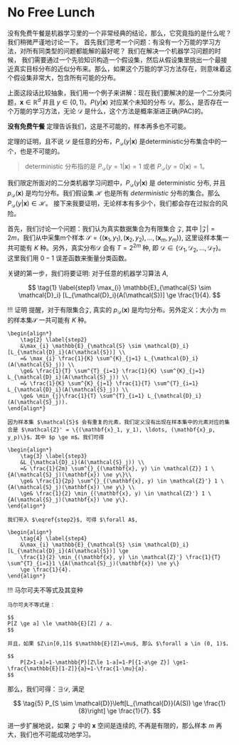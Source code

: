 # No Free Lunch

没有免费午餐是机器学习里的一个非常经典的结论，那么，它究竟指的是什么呢？
我们稍微严谨地讨论一下。
首先我们思考一个问题：有没有一个万能的学习方法，对所有同类型的问题都能解的最好呢？
我们在解决一个机器学习问题的时候， 我们需要通过一个先验知识构造一个假设集，然后从假设集里挑出一个最接近真实目标分布的近似分布来。那么，如果这个万能的学习方法存在，则意味着这个假设集非常大，包含所有可能的分布。

上面这段话比较抽象，我们用一个例子来讲解：现在我们要解决的是一个二分类问题，$\mathbf{x}\in\mathbb{R}^d$ 并且 $y \in \{0, 1\}$。$P(y \vert \mathbf{x})$ 对应某个未知的分布 $\mathcal{D}$。那么，是否存在一个万能的学习方法，无论 $\mathcal{D}$ 是什么，这个方法是概率渐进正确(PAC)的。

**没有免费午餐** 定理告诉我们，这是不可能的，样本再多也不可能。

定理的证明，且不说 $\mathcal{D}$ 是任意的分布，$P_{\mathcal{D}}(y \vert \mathbf{x})$ 是deterministic分布集合中的一个，也是不可能的。

> deterministic 分布指的是 $P_{\mathcal{D}}(y = 1 \vert \mathbf{x}) = 1$ 或者 $P_{\mathcal{D}}(y = 0 \vert \mathbf{x}) = 1$。

我们限定所面对的二分类机器学习问题中，$P_{\mathcal{D}}(y \vert \mathbf{x})$ 是 deterministic 分布, 并且 $p_{\mathcal{D}}(\mathbf{x})$ 是均匀分布。我们假设集 $\mathcal{H}$ 也是所有 $deterministic$ 分布的集合。那么 $P_{\mathcal{D}}(y \vert \mathbf{x}) \in \mathcal{H}$。
接下来我要证明，无论样本有多少个，我们都会存在过拟合的风险。

首先，我们讨论一个问题：我们认为真实数据集合为有限集合 $\mathcal{Z}$, 其中 $\vert \mathcal{Z} \vert = 2m$，我们从中采集m个样本 $\mathcal{S} = \{(\mathbf{x}_1, y_1), (\mathbf{x}_2, y_2), \ldots, (\mathbf{x}_m, y_m)\}$, 这里设样本集一共可能有 $K$ 种。另外，真实分布$\mathcal{D}$ 会有 $T = 2^{2m}$ 种, 即 $\mathcal{D} \in \{\mathcal{D}_1, \mathcal{D}_2, \ldots, \mathcal{D}_{T}\}$。 这里我们用 $0-1$ 误差函数来衡量分类函数。

关键的第一步，我们将要证明: 对于任意的机器学习算法 $A$,

$$
    \tag{1} \label{step1}
    \max_{i} \mathbb{E}_{\mathcal{S} \sim \mathcal{D}_i} [L_{\mathcal{D}_i}(A(\mathcal{S})] \ge \frac{1}{4}.
$$

!!! 证明
    提醒，对于有限集合$\mathcal{Z}$, 真实的 $p_{\mathcal{D}}(\mathbf{x})$ 是均匀分布。另外定义：大小为 m 的样本集$\mathcal{S}$ 一共可能有 $K$ 种。

    \begin{align*}
        \tag{2} \label{step2}
        &\max_{i} \mathbb{E}_{\mathcal{S} \sim \mathcal{D}_i} [L_{\mathcal{D}_i}(A(\mathcal{S})] \\
        =& \max_{i} \frac{1}{K} \sum^{K}_{j=1} L_{\mathcal{D}_i}(A(\mathcal{S}_j)) \\
        \ge& \frac{1}{T} \sum^{T}_{i=1} \frac{1}{K} \sum^{K}_{j=1} L_{\mathcal{D}_i}(A(\mathcal{S}_j)) \\
        =& \frac{1}{K} \sum^{K}_{j=1} \frac{1}{T} \sum^{T}_{i=1} L_{\mathcal{D}_i}(A(\mathcal{S}_j)) \\
        \ge& \min_{j}\frac{1}{T} \sum^{T}_{i=1} L_{\mathcal{D}_i}(A(\mathcal{S}_j)).
    \end{align*}

    因为样本集 $\mathcal{S}$ 会有重复的元素，我们定义没有出现在样本集中的元素对应的集合是 $\mathcal{Z}' = \{(\mathbf{x}_1, y_1), \ldots, (\mathbf{x}_p, y_p)\}$，其中 $p \ge m$。我们可得
    
    \begin{align*}
        \tag{3} \label{step3}
        &L_{\mathcal{D}_i}(A(\mathcal{S}_j)) \\
        =& \frac{1}{2m} \sum^{}_{(\mathbf{x}, y) \in \mathcal{Z}} 1 \{A(\mathcal{S}_j)(\mathbf{x}) \ne y\}\\
        \ge& \frac{1}{2p} \sum^{}_{(\mathbf{x}, y) \in \mathcal{Z}'} 1 \{A(\mathcal{S}_j)(\mathbf{x}) \ne y\} \\
        \ge& \frac{1}{2} \min_{(\mathbf{x}, y) \in \mathcal{Z}'} 1 \{A(\mathcal{S}_j)(\mathbf{x}) \ne y\}.
    \end{align*}
    
    我们带入 $\eqref{step2}$, 可得 $\forall A$,
    
    \begin{align*}
        \tag{4} \label{step4}
        &\max_{i} \mathbb{E}_{\mathcal{S} \sim \mathcal{D}_i} [L_{\mathcal{D}_i}(A(\mathcal{S})] \ge 
        \frac{1}{2} \min_{(\mathbf{x}, y) \in \mathcal{Z}'} \frac{1}{T} \sum^{T}_{i=1}1 \{A(\mathcal{S}_j)(\mathbf{x}) \ne y\}
        \ge \frac{1}{4}.
    \end{align*}

!!! 马尔可夫不等式及其变种

    马尔可夫不等式是：

    $$
    P[Z \ge a] \le \mathbb{E}[Z] / a.
    $$
    
    并且，如果 $Z\in[0,1]$ $\mathbb{E}[Z]=\mu$, 那么 $\forall a \in (0, 1)$，

    $$
        P[Z>1-a]=1-\mathbb{P}[Z\le 1-a]=1-P[{1-a\ge Z}] \ge1-\frac{\mathbb{E}[1-Z]}{a}=1-\frac{1-\mu}{a}.
    $$
    
那么，我们可得：$\exists \mathcal{D}$, 满足

$$
    \tag{5} 
    P_{S \sim \mathcal{D}}\left[L_{\mathcal{D}}(A(S)) \ge \frac{1}{8}\right] \ge \frac{1}{7}.
$$

进一步扩展地说，如果 $\mathcal{Z}$ 中的 $\mathbf{x}$ 空间是连续的, 不再是有限的，那么样本 $m$ 再大，我们也不可能成功地学习。
